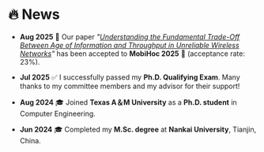 # 🔥 News 

- **Aug 2025** 🎉  Our paper *"[Understanding the Fundamental Trade-Off Between Age of Information and Throughput in Unreliable Wireless Networks](https://www.sigmobile.org/mobihoc/2025/)"*  has been accepted to **MobiHoc 2025** 🎊 (acceptance rate: 23%).

- **Jul 2025** ✅  I successfully passed my **Ph.D. Qualifying Exam**.  Many thanks to my committee members and my advisor for their support!

- **Aug 2024** 🎓  Joined **Texas A＆M University** as a **Ph.D. student** in Computer Engineering.  

- **Jun 2024** 🎓  Completed my **M.Sc. degree** at **Nankai University**, Tianjin, China.  

